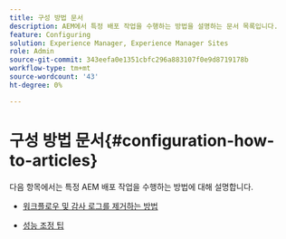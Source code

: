 ```yaml
---
title: 구성 방법 문서
description: AEM에서 특정 배포 작업을 수행하는 방법을 설명하는 문서 목록입니다.
feature: Configuring
solution: Experience Manager, Experience Manager Sites
role: Admin
source-git-commit: 343eefa0e1351cbfc296a883107f0e9d8719178b
workflow-type: tm+mt
source-wordcount: '43'
ht-degree: 0%

---
```


# 구성 방법 문서{#configuration-how-to-articles}

다음 항목에서는 특정 AEM 배포 작업을 수행하는 방법에 대해 설명합니다.

<!--
* [How to Use the Log Viewer](https://helpx.adobe.com/experience-manager/kb/logsviewer.html)
-->

* [워크플로우 및 감사 로그를 제거하는 방법](https://experienceleague.adobe.com/en/docs/experience-cloud-kcs/kbarticles/ka-24590)

* [성능 조정 팁](/help/sites-deploying/configuring-performance.md)

<!--
* [How to Remove Features From the Welcome Screen](/help/sites-developing/customizing-the-welcome-console.md)

* [How to Turn Off the Location Tracker Feature](https://helpx.adobe.com/experience-manager/kb/turn-off-geolocation.html)
-->